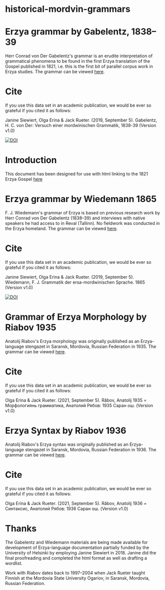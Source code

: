 # historical-mordvin-grammars

# Erzya grammar by Gabelentz, 1838–39
Herr Conrad von Der Gabelentz's grammar is an erudite interpretation of grammatical phenomena to be found in the first Erzya translation of the Gospel published in 1821, i.e. this is the first bit of parallel corpus work in Erzya studies.
The grammar can be viewed [here](https://rueter.github.io/emerald/historical-mordvin-grammars/docs/GabelentzHCVonDer-Versuch-einer-mordwinischen-Grammatik-1838-39.html).

# Cite

If you use this data set in an academic publication, we would be ever so grateful if you cited it as follows:

Janine Siewiert, Olga Erina & Jack Rueter. (2019, September 5). Gabelentz, H. C. von Der: Versuch einer mordwinischen Grammatik, 1838-39 (Version v1.0)

[![DOI](https://zenodo.org/badge/DOI/10.5281/zenodo.3385180.svg)](https://doi.org/10.5281/zenodo.3385180)

# Introduction
This document has been designed for use with html linking to the 1821 Erzya Gospel [here](https://github.com/rueter/myv_New-Testament_1821-1827)

# Erzya grammar by Wiedemann 1865
F. J. Wiedemann's grammar of Erzya is based on previous research work by Herr Conrad von Der Gabelentz (1838–39) and interviews with native speakers he had access to in  Reval (Tallinn). No fieldwork was conducted in the Erzya homeland.
The grammar can be viewed [here](https://rueter.github.io/emerald/historical-mordvin-grammars/docs/WiedemannFJ-Grammatik-der-ersa-mordwinischen-Sprache-1865.html).

# Cite

If you use this data set in an academic publication, we would be ever so grateful if you cited it as follows:

Janine Siewiert, Olga Erina & Jack Rueter. (2019, September 5). Wiedemann, F. J. Grammatik der ersa-mordwinischen Sprache. 1865 (Version v1.0)

[![DOI](https://zenodo.org/badge/206095106.svg)](https://zenodo.org/badge/latestdoi/206095106)


# Grammar of Erzya Morphology by Riabov 1935
Anatolij Riabov's Erzya morphology was originally published as an Erzya-language stengazet in Saransk, Mordovia, Russian Federation in 1935.
The grammar can be viewed [here](https://rueter.github.io/emerald/historical-mordvin-grammars/docs/riabov-anatolij-1935-morfologian-grammatika-erzya.html).

# Cite

If you use this data set in an academic publication, we would be ever so grateful if you cited it as follows:

Olga Erina & Jack Rueter. (2021, September 5). Râbov, Anatolij 1935 = Морфологиянь грамматика, Анатолий Рябов: 1935 Саран ош. (Version v1.0)

# Erzya Syntax by Riabov 1936
Anatolij Riabov's Erzya syntax was originally published as an Erzya-language stengazet in Saransk, Mordovia, Russian Federation in 1936.
The grammar can be viewed [here](https://rueter.github.io/emerald/historical-mordvin-grammars/docs/riabov-anatolij-1936-sintaksis-erzya.html).

# Cite

If you use this data set in an academic publication, we would be ever so grateful if you cited it as follows:

Olga Erina & Jack Rueter. (2021, September 5). Râbov, Anatolij 1936 = Синтаксис, Анатолий Рябов: 1936 Саран ош. (Version v1.0)


# Thanks

The Gabelentz and Wiedemann materials are being made available for development of Erzya-language documentation partially funded by the University of Helsinki by employing Janine Siewiert in 2018. Janine did the final proofreading and completed the html format as well as drafting a wordlist.

Work with Riabov dates back to 1997–2004 when Jack Rueter taught Finnish at the Mordovia State University Ogariov, in Saransk, Mordovia, Russian Federation. 

